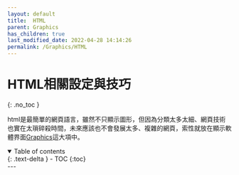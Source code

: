 ```yaml
---
layout: default
title:  HTML
parent: Graphics
has_children: true
last_modified_date: 2022-04-28 14:14:26
permalink: /Graphics/HTML
---
```


# HTML相關設定與技巧
{: .no_toc }

html是最簡單的網頁語言，雖然不只顯示圖形，但因為分類太多太細、網頁技術也實在太瑣碎殺時間，未來應該也不會發展太多、複雜的網頁，索性就放在顯示軟體界面[Graphics](https://sinotec2.github.io/Focus-on-Air-Quality/utilities/Graphics/)這大項中。

<details open markdown="block">
  <summary>
    Table of contents
  </summary>
  {: .text-delta }
- TOC
{:toc}
</details>
---

